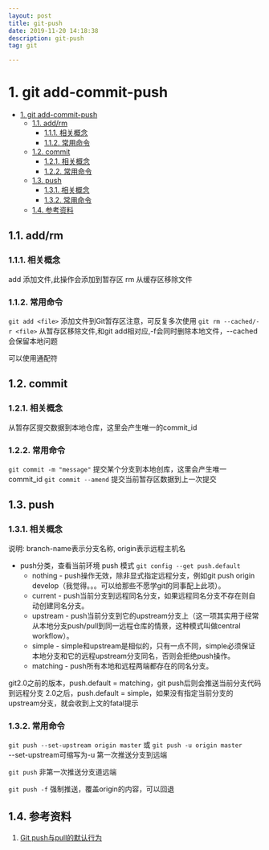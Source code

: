 ```yaml
---
layout: post
title: git-push
date: 2019-11-20 14:18:38
description: git-push
tag: git

---
```


# 1. git add-commit-push

- [1. git add-commit-push](#1-git-add-commit-push)
  - [1.1. add/rm](#11-addrm)
    - [1.1.1. 相关概念](#111-相关概念)
    - [1.1.2. 常用命令](#112-常用命令)
  - [1.2. commit](#12-commit)
    - [1.2.1. 相关概念](#121-相关概念)
    - [1.2.2. 常用命令](#122-常用命令)
  - [1.3. push](#13-push)
    - [1.3.1. 相关概念](#131-相关概念)
    - [1.3.2. 常用命令](#132-常用命令)
  - [1.4. 参考资料](#14-参考资料)

## 1.1. add/rm

### 1.1.1. 相关概念

add 添加文件,此操作会添加到暂存区
rm 从缓存区移除文件

### 1.1.2. 常用命令

`git add <file>` 添加文件到Git暂存区注意，可反复多次使用
`git rm --cached/-r <file>` 从暂存区移除文件,和git add相对应,-f会同时删除本地文件，--cached会保留本地问题

可以使用通配符

## 1.2. commit

### 1.2.1. 相关概念

从暂存区提交数据到本地仓库，这里会产生唯一的commit_id

### 1.2.2. 常用命令

`git commit -m "message"` 提交某个分支到本地创库，这里会产生唯一 commit_id
`git commit --amend` 提交当前暂存区数据到上一次提交

## 1.3. push

### 1.3.1. 相关概念

说明: branch-name表示分支名称, origin表示远程主机名

- push分类，查看当前环境 push 模式 `git config --get push.default`
  - nothing - push操作无效，除非显式指定远程分支，例如git push origin develop（我觉得。。。可以给那些不愿学git的同事配上此项）。
  - current - push当前分支到远程同名分支，如果远程同名分支不存在则自动创建同名分支。
  - upstream - push当前分支到它的upstream分支上（这一项其实用于经常从本地分支push/pull到同一远程仓库的情景，这种模式叫做central workflow）。
  - simple - simple和upstream是相似的，只有一点不同，simple必须保证本地分支和它的远程upstream分支同名，否则会拒绝push操作。
  - matching - push所有本地和远程两端都存在的同名分支。

git2.0之前的版本，push.default = matching，git push后则会推送当前分支代码到远程分支
2.0之后，push.default = simple，如果没有指定当前分支的upstream分支，就会收到上文的fatal提示

### 1.3.2. 常用命令

`git push --set-upstream origin master` 或 `git push -u origin master`  
--set-upstream可缩写为-u
第一次推送分支到远端

`git push` 非第一次推送分支道远端

`git push -f` 强制推送，覆盖origin的内容，可以回退

## 1.4. 参考资料

1. [Git push与pull的默认行为](https://segmentfault.com/a/1190000002783245)
